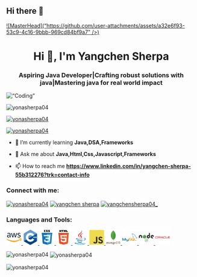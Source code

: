 ## Hi there 👋

<!--
**yonasherpa04/yonasherpa04** is a ✨ _special_ ✨ repository because its `README.md` (this file) appears on your GitHub profile.

Here are some ideas to get you started:

- 🔭 I’m currently working on ...
- 🌱 I’m currently learning ...
- 👯 I’m looking to collaborate on ...
- 🤔 I’m looking for help with ...
- 💬 Ask me about ...
- 📫 How to reach me: ...
- 😄 Pronouns: ...
- ⚡ Fun fact: ...
-->

[![MasterHead](“https://github.com/user-attachments/assets/a32e6f93-53c9-4c16-9bbb-969cd84bf9a7" />)](https://yonasherpa04.io)

<h1 align="center">Hi 👋, I'm Yangchen Sherpa</h1>
<h3 align="center">Aspiring Java Developer|Crafting robust solutions with java|Mastering java for real world impact</h3>
<img align=“right” alt=“Coding” width=“400” src="https://github.com/user-attachments/assets/a637f87c-0b74-4e65-b13f-2e52a6a9e487" />

<p align="left"> <img src="https://komarev.com/ghpvc/?username=yonasherpa04&label=Profile%20views&color=0e75b6&style=flat" alt="yonasherpa04" /> </p>

<p align="left"> <a href="https://github.com/ryo-ma/github-profile-trophy"><img src="https://github-profile-trophy.vercel.app/?username=yonasherpa04" alt="yonasherpa04" /></a> </p>

<p align="left"> <a href="https://twitter.com/yonasherpa04" target="blank"><img src="https://img.shields.io/twitter/follow/yonasherpa04?logo=twitter&style=for-the-badge" alt="yonasherpa04" /></a> </p>

- 🌱 I’m currently learning **Java,DSA,Frameworks**

- 💬 Ask me about **Java,Html,Css,Javascript,Frameworks**

- 📫 How to reach me **https://www.linkedin.com/in/yangchen-sherpa-55b312276?trk=contact-info**

<h3 align="left">Connect with me:</h3>
<p align="left">
<a href="https://twitter.com/yonasherpa04" target="blank"><img align="center" src="https://raw.githubusercontent.com/rahuldkjain/github-profile-readme-generator/master/src/images/icons/Social/twitter.svg" alt="yonasherpa04" height="30" width="40" /></a>
<a href="https://linkedin.com/in/yangchen sherpa" target="blank"><img align="center" src="https://raw.githubusercontent.com/rahuldkjain/github-profile-readme-generator/master/src/images/icons/Social/linked-in-alt.svg" alt="yangchen sherpa" height="30" width="40" /></a>
<a href="https://www.leetcode.com/yangchensherpa04_" target="blank"><img align="center" src="https://raw.githubusercontent.com/rahuldkjain/github-profile-readme-generator/master/src/images/icons/Social/leet-code.svg" alt="yangchensherpa04_" height="30" width="40" /></a>
</p>

<h3 align="left">Languages and Tools:</h3>
<p align="left"> <a href="https://aws.amazon.com" target="_blank" rel="noreferrer"> <img src="https://raw.githubusercontent.com/devicons/devicon/master/icons/amazonwebservices/amazonwebservices-original-wordmark.svg" alt="aws" width="40" height="40"/> </a> <a href="https://www.w3schools.com/cpp/" target="_blank" rel="noreferrer"> <img src="https://raw.githubusercontent.com/devicons/devicon/master/icons/cplusplus/cplusplus-original.svg" alt="cplusplus" width="40" height="40"/> </a> <a href="https://www.w3schools.com/css/" target="_blank" rel="noreferrer"> <img src="https://raw.githubusercontent.com/devicons/devicon/master/icons/css3/css3-original-wordmark.svg" alt="css3" width="40" height="40"/> </a> <a href="https://www.w3.org/html/" target="_blank" rel="noreferrer"> <img src="https://raw.githubusercontent.com/devicons/devicon/master/icons/html5/html5-original-wordmark.svg" alt="html5" width="40" height="40"/> </a> <a href="https://www.java.com" target="_blank" rel="noreferrer"> <img src="https://raw.githubusercontent.com/devicons/devicon/master/icons/java/java-original.svg" alt="java" width="40" height="40"/> </a> <a href="https://developer.mozilla.org/en-US/docs/Web/JavaScript" target="_blank" rel="noreferrer"> <img src="https://raw.githubusercontent.com/devicons/devicon/master/icons/javascript/javascript-original.svg" alt="javascript" width="40" height="40"/> </a> <a href="https://www.mongodb.com/" target="_blank" rel="noreferrer"> <img src="https://raw.githubusercontent.com/devicons/devicon/master/icons/mongodb/mongodb-original-wordmark.svg" alt="mongodb" width="40" height="40"/> </a> <a href="https://www.mysql.com/" target="_blank" rel="noreferrer"> <img src="https://raw.githubusercontent.com/devicons/devicon/master/icons/mysql/mysql-original-wordmark.svg" alt="mysql" width="40" height="40"/> </a> <a href="https://nodejs.org" target="_blank" rel="noreferrer"> <img src="https://raw.githubusercontent.com/devicons/devicon/master/icons/nodejs/nodejs-original-wordmark.svg" alt="nodejs" width="40" height="40"/> </a> <a href="https://www.oracle.com/" target="_blank" rel="noreferrer"> <img src="https://raw.githubusercontent.com/devicons/devicon/master/icons/oracle/oracle-original.svg" alt="oracle" width="40" height="40"/> </a> </p>

<p><img align="left" src="https://github-readme-stats.vercel.app/api/top-langs?username=yonasherpa04&show_icons=true&locale=en&layout=compact" alt="yonasherpa04" /></p>

<p>&nbsp;<img align="center" src="https://github-readme-stats.vercel.app/api?username=yonasherpa04&show_icons=true&locale=en" alt="yonasherpa04" /></p>

<p><img align="center" src="https://github-readme-streak-stats.herokuapp.com/?user=yonasherpa04&" alt="yonasherpa04" /></p>
